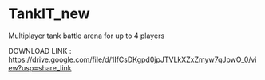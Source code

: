 # TankIT_new
Multiplayer tank battle arena for up to 4 players

DOWNLOAD LINK :
https://drive.google.com/file/d/1IfCsDKgpd0jpJTVLkXZxZmyw7qJpwO_0/view?usp=share_link
